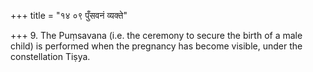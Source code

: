+++
title = "१४ ०९ पुँसवनं व्यक्ते"

+++
9. The Puṃsavana (i.e. the ceremony to secure the birth of a male child) is performed when the pregnancy has become visible, under the constellation Tiṣya.
